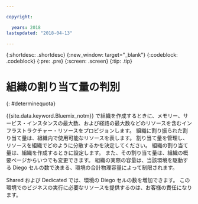 ```yaml
---

copyright:

  years: 2018
lastupdated: "2018-04-13"

---
```


{:shortdesc: .shortdesc}
{:new_window: target="_blank"}
{:codeblock: .codeblock}
{:pre: .pre}
{:screen: .screen}
{:tip: .tip}

# 組織の割り当て量の判別
{: #determinequota}

{{site.data.keyword.Bluemix_notm}} で組織を作成するときに、メモリー、サービス・インスタンスの最大数、および経路の最大数などのリソースを含むインフラストラクチャー・リソースをプロビジョンします。 組織に割り振られた割り当て量は、組織内で使用可能なリソースを表します。 割り当て量を管理し、リソースを組織でどのように分散するかを決定してください。 組織の割り当て量は、組織を作成するときに設定します。 また、その割り当て量は、組織の概要ページからいつでも変更できます。 組織の実際の容量は、当該環境を駆動する Diego セルの数で決まる、環境の合計物理容量によって制限されます。

Shared および Dedicated では、環境の Diego セルの数を増加できます。 この環境でのビジネスの実行に必要なリソースを提供するのは、お客様の責任になります。
